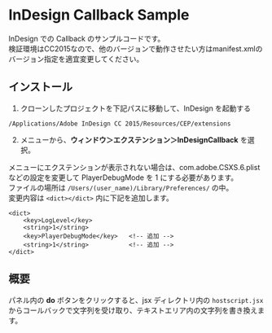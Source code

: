 # InDesign Callback Sample
InDesign での Callback のサンプルコードです。  
検証環境はCC2015なので、他のバージョンで動作させたい方はmanifest.xmlのバージョン指定を適宜変更してください。

## インストール
1. クローンしたプロジェクトを下記パスに移動して、InDesign を起動する
```
/Applications/Adobe InDesign CC 2015/Resources/CEP/extensions
```
2. メニューから、**ウィンドウ＞エクステンション＞InDesignCallback** を選択。  

メニューにエクステンションが表示されない場合は、com.adobe.CSXS.6.plist などの設定を変更して PlayerDebugMode を 1 にする必要があります。  
ファイルの場所は `/Users/(user_name)/Library/Preferences/` の中。  
変更内容は `<dict></dict>` 内に下記を追加します。  

```
<dict>
	<key>LogLevel</key>
	<string>1</string>
	<key>PlayerDebugMode</key>   <!-- 追加 -->
	<string>1</string>           <!-- 追加 -->
</dict>
```

## 概要
パネル内の **do** ボタンをクリックすると、jsx ディレクトリ内の `hostscript.jsx` からコールバックで文字列を受け取り、テキストエリア内の文字列を書き換えます。  
